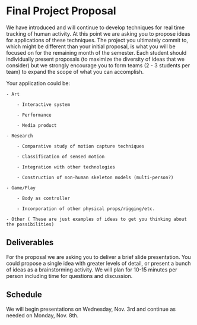 # Final Project Proposal

We have introduced and will continue to develop techniques for real time tracking of human activity. At this point we are asking you to propose ideas for applications of these techniques. The project you ultimately commit to, which might be different than your initial proposal, is what you will be focused on for the remaining month of the semester. Each student should individually present proposals (to maximize the diversity of ideas that we consider) but we strongly encourage you to form teams (2 - 3 students per team) to expand the scope of what you can accomplish.

Your application could be:
    
    - Art
    
        - Interactive system
    
        - Performance
    
        - Media product
    
    - Research
    
        - Comparative study of motion capture techniques
    
        - Classification of sensed motion
    
        - Integration with other technologies
    
        - Construction of non-human skeleton models (multi-person?)
    
    - Game/Play  
    
        - Body as controller
    
        - Incorporation of other physical props/rigging/etc.
    
    - Other ( These are just examples of ideas to get you thinking about the possibilities)



## Deliverables

For the proposal we are asking you to deliver a brief slide presentation. You could propose a single idea with greater levels of detail, or present a bunch of ideas as a brainstorming activity. We will plan for 10-15 minutes per person including time for questions and discussion. 


## Schedule

We will begin presentations on Wednesday, Nov. 3rd and continue as needed on Monday, Nov. 8th. 




